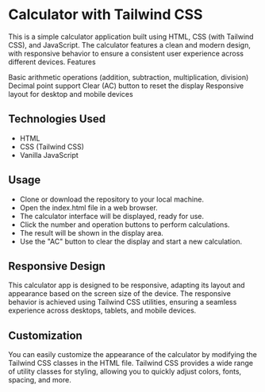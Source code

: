
# Calculator with Tailwind CSS

This is a simple calculator application built using HTML, CSS (with Tailwind CSS), and JavaScript. The calculator features a clean and modern design, with responsive behavior to ensure a consistent user experience across different devices.
Features

Basic arithmetic operations (addition, subtraction, multiplication, division)
Decimal point support
Clear (AC) button to reset the display
Responsive layout for desktop and mobile devices

## Technologies Used

- HTML
- CSS (Tailwind CSS)
- Vanilla JavaScript

## Usage

- Clone or download the repository to your local machine.
- Open the index.html file in a web browser.
- The calculator interface will be displayed, ready for use.
- Click the number and operation buttons to perform calculations.
- The result will be shown in the display area.
- Use the "AC" button to clear the display and start a new calculation.

## Responsive Design
This calculator app is designed to be responsive, adapting its layout and appearance based on the screen size of the device. The responsive behavior is achieved using Tailwind CSS utilities, ensuring a seamless experience across desktops, tablets, and mobile devices.
## Customization
You can easily customize the appearance of the calculator by modifying the Tailwind CSS classes in the HTML file. Tailwind CSS provides a wide range of utility classes for styling, allowing you to quickly adjust colors, fonts, spacing, and more.
